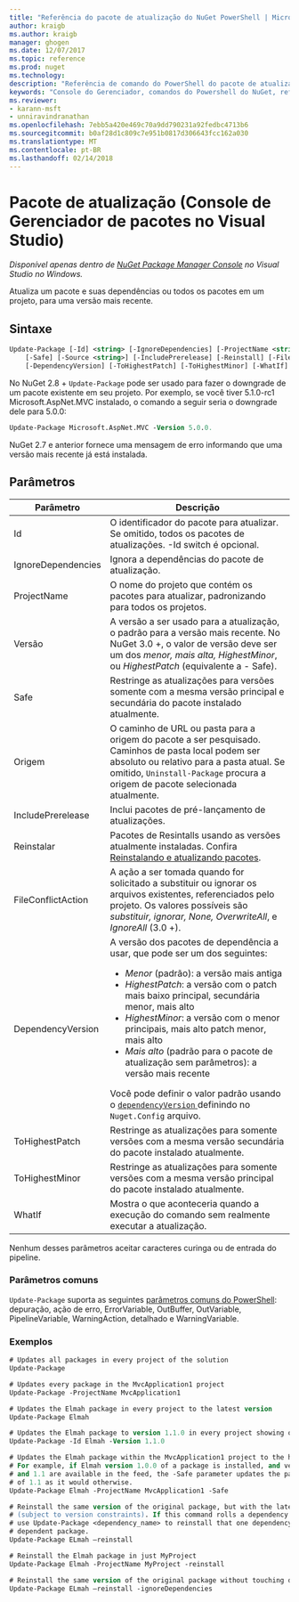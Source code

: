 ```yaml
---
title: "Referência do pacote de atualização do NuGet PowerShell | Microsoft Docs"
author: kraigb
ms.author: kraigb
manager: ghogen
ms.date: 12/07/2017
ms.topic: reference
ms.prod: nuget
ms.technology: 
description: "Referência de comando do PowerShell do pacote de atualização no Console do Gerenciador de pacotes do NuGet no Visual Studio."
keywords: "Console do Gerenciador, comandos do Powershell do NuGet, referência do Powershell do NuGet, pacote de atualização do pacote NuGet"
ms.reviewer:
- karann-msft
- unniravindranathan
ms.openlocfilehash: 7ebb5a420e469c70a9dd790231a92fedbc4713b6
ms.sourcegitcommit: b0af28d1c809c7e951b0817d306643fcc162a030
ms.translationtype: MT
ms.contentlocale: pt-BR
ms.lasthandoff: 02/14/2018
---
```

# <a name="update-package-package-manager-console-in-visual-studio"></a>Pacote de atualização (Console de Gerenciador de pacotes no Visual Studio)

*Disponível apenas dentro de [NuGet Package Manager Console](package-manager-console.md) no Visual Studio no Windows.*

Atualiza um pacote e suas dependências ou todos os pacotes em um projeto, para uma versão mais recente.

## <a name="syntax"></a>Sintaxe

```ps
Update-Package [-Id] <string> [-IgnoreDependencies] [-ProjectName <string>] [-Version <string>]
    [-Safe] [-Source <string>] [-IncludePrerelease] [-Reinstall] [-FileConflictAction]
    [-DependencyVersion] [-ToHighestPatch] [-ToHighestMinor] [-WhatIf] [<CommonParameters>]
```

No NuGet 2.8 + `Update-Package` pode ser usado para fazer o downgrade de um pacote existente em seu projeto. Por exemplo, se você tiver 5.1.0-rc1 Microsoft.AspNet.MVC instalado, o comando a seguir seria o downgrade dele para 5.0.0:

```ps
Update-Package Microsoft.AspNet.MVC -Version 5.0.0.
```

NuGet 2.7 e anterior fornece uma mensagem de erro informando que uma versão mais recente já está instalada.

## <a name="parameters"></a>Parâmetros

|  Parâmetro | Descrição |
| --- | --- |
| Id | O identificador do pacote para atualizar. Se omitido, todos os pacotes de atualizações. -Id switch é opcional. |
| IgnoreDependencies | Ignora a dependências do pacote de atualização. |
| ProjectName | O nome do projeto que contém os pacotes para atualizar, padronizando para todos os projetos. |
| Versão | A versão a ser usado para a atualização, o padrão para a versão mais recente. No NuGet 3.0 +, o valor de versão deve ser um dos *menor, mais alta, HighestMinor*, ou *HighestPatch* (equivalente a - Safe). |
| Safe | Restringe as atualizações para versões somente com a mesma versão principal e secundária do pacote instalado atualmente. |
| Origem | O caminho de URL ou pasta para a origem do pacote a ser pesquisado. Caminhos de pasta local podem ser absoluto ou relativo para a pasta atual. Se omitido, `Uninstall-Package` procura a origem de pacote selecionada atualmente. |
| IncludePrerelease | Inclui pacotes de pré-lançamento de atualizações. |
| Reinstalar | Pacotes de Resintalls usando as versões atualmente instaladas. Confira [Reinstalando e atualizando pacotes](../consume-packages/reinstalling-and-updating-packages.md). |
| FileConflictAction | A ação a ser tomada quando for solicitado a substituir ou ignorar os arquivos existentes, referenciados pelo projeto. Os valores possíveis são *substituir, ignorar, None, OverwriteAll*, e *IgnoreAll* (3.0 +). |
| DependencyVersion | A versão dos pacotes de dependência a usar, que pode ser um dos seguintes:<br/><ul><li>*Menor* (padrão): a versão mais antiga</li><li>*HighestPatch*: a versão com o patch mais baixo principal, secundária menor, mais alto</li><li>*HighestMinor*: a versão com o menor principais, mais alto patch menor, mais alto</li><li>*Mais alto* (padrão para o pacote de atualização sem parâmetros): a versão mais recente</li></ul>Você pode definir o valor padrão usando o [ `dependencyVersion` ](../reference/nuget-config-file.md#config-section) definindo no `Nuget.Config` arquivo. |
| ToHighestPatch | Restringe as atualizações para somente versões com a mesma versão secundária do pacote instalado atualmente. |
| ToHighestMinor | Restringe as atualizações para somente versões com a mesma versão principal do pacote instalado atualmente. |
| WhatIf | Mostra o que aconteceria quando a execução do comando sem realmente executar a atualização. |

Nenhum desses parâmetros aceitar caracteres curinga ou de entrada do pipeline.

### <a name="common-parameters"></a>Parâmetros comuns

`Update-Package` suporta as seguintes [parâmetros comuns do PowerShell](http://go.microsoft.com/fwlink/?LinkID=113216): depuração, ação de erro, ErrorVariable, OutBuffer, OutVariable, PipelineVariable, WarningAction, detalhado e WarningVariable.

### <a name="examples"></a>Exemplos

```ps
# Updates all packages in every project of the solution
Update-Package

# Updates every package in the MvcApplication1 project
Update-Package -ProjectName MvcApplication1

# Updates the Elmah package in every project to the latest version
Update-Package Elmah

# Updates the Elmah package to version 1.1.0 in every project showing optional -Id usage
Update-Package -Id Elmah -Version 1.1.0

# Updates the Elmah package within the MvcApplication1 project to the highest "safe" version.
# For example, if Elmah version 1.0.0 of a package is installed, and versions 1.0.1, 1.0.2,
# and 1.1 are available in the feed, the -Safe parameter updates the package to 1.0.2 instead
# of 1.1 as it would otherwise.
Update-Package Elmah -ProjectName MvcApplication1 -Safe

# Reinstall the same version of the original package, but with the latest version of dependencies
# (subject to version constraints). If this command rolls a dependency back to an earlier version,
# use Update-Package <dependency_name> to reinstall that one dependency without affecting the
# dependent package.
Update-Package ELmah –reinstall 

# Reinstall the Elmah package in just MyProject
Update-Package Elmah -ProjectName MyProject -reinstall

# Reinstall the same version of the original package without touching dependencies.
Update-Package ELmah –reinstall -ignoreDependencies
```